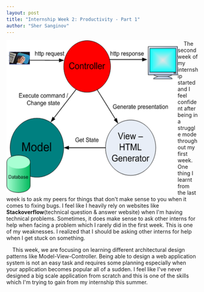 ```yaml
---
layout: post
title: "Internship Week 2: Productivity - Part 1"
author: "Sher Sanginov"
---
```



<img class="img-responsive" src="/assets/img/intern5.png" alt="Drawing" style="width: 450px; height: 400px; display: block; float:left; ">

&nbsp;&nbsp;&nbsp;&nbsp;The second week of my internship started and I feel confident after being in a struggle mode throughout my first week. One thing I learnt from the last week is to ask my peers for things that don't make sense to you when it comes to fixing bugs. I feel like I heavily rely on websites like **Stackoverflow**(technical question & answer website) when I'm having technical problems. Sometimes, it does make sense to ask other interns for help when facing a problem which I rarely did in the first week. This is one of my weaknesses. I realized that I should be asking other interns for help when I get stuck on something.  

&nbsp;&nbsp;&nbsp;&nbsp;This week, we are focusing on learning different architectural design patterns like Model-View-Controller. Being able to design a web application system is not an easy task and requires some planning especially when your application becomes popular all of a sudden. I feel like I've never designed a big scale application from scratch and this is one of the skills which I'm trying to gain from my internship this summer.   
